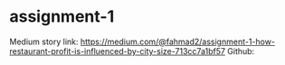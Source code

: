 # assignment-1
Medium story link: https://medium.com/@fahmad2/assignment-1-how-restaurant-profit-is-influenced-by-city-size-713cc7a1bf57
Github: 
